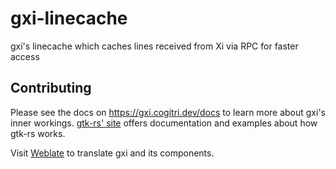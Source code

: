 # gxi-linecache

gxi's linecache which caches lines received from Xi via RPC for faster access

## Contributing

Please see the docs on https://gxi.cogitri.dev/docs to learn more about gxi's inner workings. 
[gtk-rs' site](https://gtk-rs.org/) offers documentation and examples about how gtk-rs works.

Visit [Weblate](https://hosted.weblate.org/engage/gxi/) to translate gxi and its components.